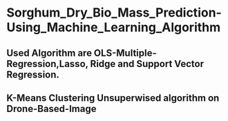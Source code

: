 # Sorghum_Dry_Bio_Mass_Prediction-Using_Machine_Learning_Algorithm 
## Used Algorithm are OLS-Multiple-Regression,Lasso, Ridge and Support Vector Regression.
## K-Means Clustering Unsuperwised algorithm on Drone-Based-Image
